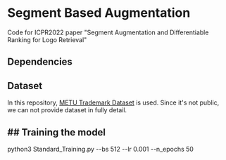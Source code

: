 #  Segment Based Augmentation

Code for ICPR2022 paper "Segment Augmentation and Differentiable Ranking for Logo Retrieval"

## Dependencies



## Dataset
In this repository, [METU Trademark Dataset](https://github.com/neouyghur/METU-TRADEMARK-DATASET) is used. Since it's not public, we can not provide dataset in fully detail.

## ## Training the model

python3 Standard_Training.py  --bs 512 --lr 0.001 --n_epochs 50


